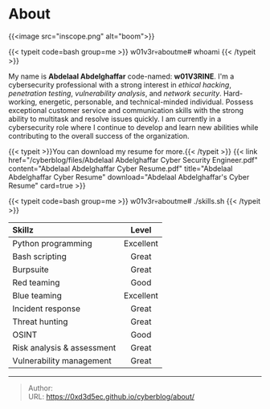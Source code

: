 # About

{{&lt;image src=&#34;inscope.png&#34; alt=&#34;boom&#34;&gt;}}

{{&lt; typeit code=bash group=me &gt;}}
w01v3r💀aboutme# whoami 
{{&lt; /typeit &gt;}}

My name is **Abdelaal Abdelghaffar** code-named: **w01V3RINE**. I&#39;m a cybersecurity professional with a strong interest in *ethical hacking*, *penetration testing*, *vulnerability analysis*, and *network security*. Hard-working, energetic, personable, and technical-minded individual. Possess exceptional customer service and communication skills with the strong ability to multitask and resolve issues quickly. I am currently in a cybersecurity role where I continue to develop and learn new abilities while contributing to the overall success of the organization.

{{&lt; typeit &gt;}}You can download my resume for more.{{&lt; /typeit &gt;}}
{{&lt; link href=&#34;/cyberblog/files/Abdelaal Abdelghaffar Cyber Security Engineer.pdf&#34; content=&#34;Abdelaal Abdelghaffar Cyber Resume.pdf&#34; title=&#34;Abdelaal Abdelghaffar Cyber Resume&#34; download=&#34;Abdelaal Abdelghaffar&#39;s Cyber Resume&#34; card=true &gt;}}

{{&lt; typeit code=bash group=me &gt;}}
w01v3r💀aboutme# ./skills.sh 
{{&lt; /typeit &gt;}}

|Skillz|Level|
|:------|:-----:|
|Python programming|Excellent|
|Bash scripting|Great|
|Burpsuite|Great|
|Red teaming|Good|
|Blue teaming|Excellent|
|Incident response|Great|
|Threat hunting|Great|
|OSINT|Good|
|Risk analysis &amp; assessment|Great|
|Vulnerability management|Great|


---

> Author:   
> URL: https://0xd3d5ec.github.io/cyberblog/about/  

